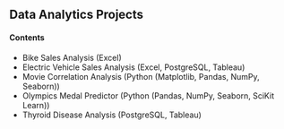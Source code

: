 ## Data Analytics Projects

#### Contents

- Bike Sales Analysis (Excel)
- Electric Vehicle Sales Analysis (Excel, PostgreSQL, Tableau)
- Movie Correlation Analysis (Python (Matplotlib, Pandas, NumPy, Seaborn))
- Olympics Medal Predictor (Python (Pandas, NumPy, Seaborn, SciKit Learn))
- Thyroid Disease Analysis (PostgreSQL, Tableau)
